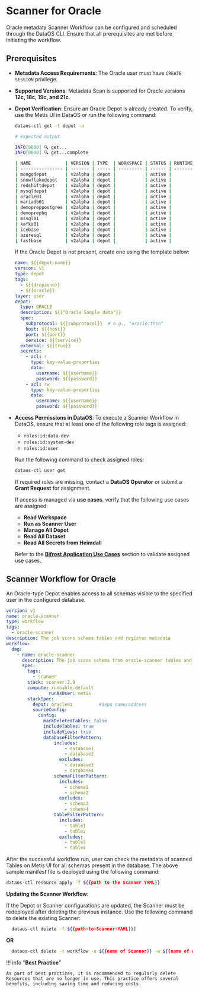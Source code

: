 # Scanner for Oracle


Oracle metadata Scanner Workflow can be configured and scheduled through the DataOS CLI. Ensure that all prerequisites are met before initiating the workflow. 

## Prerequisites

- **Metadata Access Requirements**: The Oracle user must have `CREATE SESSION` privilege.

- **Supported Versions**: Metadata Scan is supported for Oracle versions **12c, 18c, 19c, and 21c**.

- **Depot Verification**: Ensure an Oracle Depot is already created. To verify, use the Metis UI in DataOS or run the following command:

    ```bash
    dataos-ctl get -t depot -a
    ```

    ```bash
    # expected output

    INFO[0000] 🔍 get...
    INFO[0000] 🔍 get...complete

    | NAME             | VERSION | TYPE  | WORKSPACE | STATUS | RUNTIME | OWNER      |
    | ---------------- | ------- | ----- | --------- | ------ | ------- | ---------- |
    | mongodepot       | v2alpha | depot |           | active |         | usertest   |
    | snowflakedepot   | v2alpha | depot |           | active |         | gojo       |
    | redshiftdepot    | v2alpha | depot |           | active |         | kira       |
    | mysqldepot       | v2alpha | depot |           | active |         | ryuk       |
    | oracle01         | v2alpha | depot |           | active |         | drdoom     |
    | mariadb01        | v2alpha | depot |           | active |         | tonystark  |
    | demopreppostgres | v2alpha | depot |           | active |         | slimshaddy |
    | demoprepbq       | v2alpha | depot |           | active |         | pengvin    |
    | mssql01          | v2alpha | depot |           | active |         | hulk       |
    | kafka01          | v2alpha | depot |           | active |         | peeter     |
    | icebase          | v2alpha | depot |           | active |         | blackpink  |
    | azuresql         | v2alpha | depot |           | active |         | arnold     |
    | fastbase         | v2alpha | depot |           | active |         | ddevil     |
    ```

    If the Oracle Depot is not present, create one using the template below:

    ```yaml
    name: ${{depot-name}}
    version: v1
    type: depot
    tags:
      - ${{dropzone}}
      - ${{oracle}}
    layer: user
    depot:
      type: ORACLE                                    
      description: ${{"Oracle Sample data"}}
      spec:
        subprotocol: ${{subprotocol}}  # e.g., "oracle:thin"                                    
        host: ${{host}}
        port: ${{port}}
        service: ${{service}}
      external: ${{true}}
      secrets:
        - acl: r
          type: key-value-properties
          data:
            username: ${{username}}
            password: ${{password}}  
        - acl: rw
          type: key-value-properties
          data:
            username: ${{username}}
            password: ${{password}}
    ```

- **Access Permissions in DataOS**: To execute a Scanner Workflow in DataOS, ensure that at least one of the following role tags is assigned:

    * `roles:id:data-dev`  
    * `roles:id:system-dev`  
    * `roles:id:user`

    Run the following command to check assigned roles:

    ```bash
    dataos-ctl user get
    ```

    If required roles are missing, contact a **DataOS Operator** or submit a **Grant Request** for assignment.

    If access is managed via **use cases**, verify that the following use cases are assigned:

    * **Read Workspace**  
    * **Run as Scanner User**  
    * **Manage All Depot**  
    * **Read All Dataset**  
    * **Read All Secrets from Heimdall**

    Refer to the [**Bifrost Application Use Cases**](/interfaces/bifrost/ "Bifrost is a Graphical User Interface (GUI) that empowers users to effortlessly create and manage access policies for applications, services, people, and datasets. Bifrost leverages the governance engine of DataOS, Heimdall, to ensure secure and compliant data access through ABAC policies, giving users fine-grained control over the data and resources.") section to validate assigned use cases.

## Scanner Workflow for Oracle

An Oracle-type Depot enables access to all schemas visible to the specified user in the configured database.



```yaml
version: v1
name: oracle-scanner
type: workflow
tags:
  - oracle-scanner
description: The job scans schema tables and register metadata
workflow:
  dag:
    - name: oracle-scanner
      description: The job scans schema from oracle-scanner tables and register metadata to metis2
      spec:
        tags:
          - scanner
        stack: scanner:2.0
        compute: runnable-default
                runAsUser: metis
        stackSpec:
          depot: oracle01          #depo name/address
          sourceConfig:
            config:
              markDeletedTables: false
              includeTables: true
              includeViews: true
              databaseFilterPattern:
                  includes:
                      - database1
                      - database2
                    excludes:
                      - database3
                      - database4
                  schemaFilterPattern:
                    includes:
                      - schema1
                      - schema2
                    excludes:
                      - schema3
                      - schema4
                  tableFilterPattern:
                    includes:
                      - table1
                      - table2
                    excludes:
                      - table3
                      - table4
```

After the successful workflow run, user can check the metadata of scanned Tables on Metis UI for all schemas present in the database. The above sample manifest file is deployed using the following command:

```bash
dataos-ctl resource apply -f ${{path to the Scanner YAML}}
```
**Updating the Scanner Workflow**:

If the Depot or Scanner configurations are updated, the Scanner must be redeployed after deleting the previous instance. Use the following command to delete the existing Scanner:

```bash 
  dataos-ctl delete -f ${{path-to-Scanner-YAML}}]
```

**OR**

```bash
  dataos-ctl delete -t workflow -n ${{name of Scanner}} -w ${{name of workspace}}
```


!!! info "**Best Practice**"

    As part of best practices, it is recommended to regularly delete Resources that are no longer in use. This practice offers several benefits, including saving time and reducing costs.